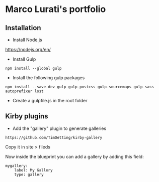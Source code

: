 # Marco Lurati's portfolio

## Installation

- Install Node.js

https://nodejs.org/en/

- Install Gulp

```
npm install --global gulp
```

- Install the following gulp packages

```
npm install --save-dev gulp gulp-postcss gulp-sourcemaps gulp-sass autoprefixer lost
```

- Create a gulpfile.js in the root folder


## Kirby plugins

- Add the "gallery" plugin to generate galleries

```
https://github.com/TimOetting/kirby-gallery
```

Copy it in site > fileds

Now inside the blueprint you can add a gallery by adding this field:

```
mygallery:
    label: My Gallery
    type: gallery
```


